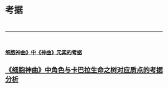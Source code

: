 # 考据

<br>

***

<br>

### [细胞神曲》中《神曲》元素的考据](http://localhost:3000/chapter_1.2.1.html"Title")

## [《细胞神曲》中角色与卡巴拉生命之树对应质点的考据分析](http://localhost:3000/chapter_1.2.2.html"Title")

